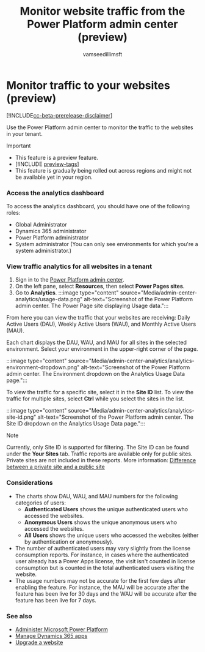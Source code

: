 ﻿---
title: Monitor website traffic from the Power Platform admin center (preview)
description: Learn how to use the Power Platform admin center to monitor traffic to the websites in your tenant.
author: vamseedillimsft
ms.topic: conceptual
ms.custom: 
ms.date: 10/03/2023
ms.subservice: 
ms.author: vamseedilli
ms.reviewer: kkendrick
contributors:
    - vamseedillimsft
    - professorkendrick
---

# Monitor traffic to your websites (preview)

[!INCLUDE[cc-beta-prerelease-disclaimer](../includes/cc-beta-prerelease-disclaimer.md)]

Use the Power Platform admin center to monitor the traffic to the websites in your tenant.

> [!IMPORTANT]
>
> - This feature is a preview feature.
> - [!INCLUDE [preview-tags](../includes/cc-preview-features-definition.md)]
> - This feature is gradually being rolled out across regions and might not be available yet in your region.

### Access the analytics dashboard

To access the analytics dashboard, you should have one of the following roles:

- Global Administrator
- Dynamics 365 administrator
- Power Platform administrator
- System administrator (You can only see environments for which you're a system administrator.)

### View traffic analytics for all websites in a tenant

1. Sign in to the [Power Platform admin center](https://admin.powerplatform.microsoft.com/).
1. On the left pane, select **Resources**, then select **Power Pages sites**.
1. Go to **Analytics**.
    :::image type="content" source="Media/admin-center-analytics/usage-data.png" alt-text="Screenshot of the Power Platform admin center. The Power Page site displaying Usage data.":::

From here you can view the traffic that your websites are receiving: Daily Active Users (DAU), Weekly Active Users (WAU), and Monthly Active Users (MAU).

Each chart displays the DAU, WAU, and MAU for all sites in the selected environment. Select your environment in the upper-right corner of the page.

:::image type="content" source="Media/admin-center-analytics/analytics-environment-dropdown.png" alt-text="Screenshot of the Power Platform admin center. The Environment dropdown on the Analytics Usage Data page.":::

To view the traffic for a specific site, select it in the **Site ID** list. To view the traffic for multiple sites, select **Ctrl** while you select the sites in the list.

:::image type="content" source="Media/admin-center-analytics/analytics-site-id.png" alt-text="Screenshot of the Power Platform admin center. The Site ID dropdown on the Analytics Usage Data page.":::

>[!NOTE]
> Currently, only Site ID is supported for filtering. The Site ID can be found under the **Your Sites** tab.
> Traffic reports are available only for public sites. Private sites are not included in these reports. More information: [Difference between a private site and a public site](../security/site-visibility.md#difference-between-a-private-site-and-a-public-site)

### Considerations

- The charts show DAU, WAU, and MAU numbers for the following categories of users:
  - **Authenticated Users** shows the unique authenticated users who accessed the websites.
  - **Anonymous Users** shows the unique anonymous users who accessed the websites.
  - **All Users** shows the unique users who accessed the websites (either by authentication or anonymously).
- The number of authenticated users may vary slightly from the license consumption reports. For instance, in cases where the authenticated user already has a Power Apps license, the visit isn't counted in license consumption but is counted in the total authenticated users visiting the website.
- The usage numbers may not be accurate for the first few days after enabling the feature. For instance, the MAU will be accurate after the feature has been live for 30 days and the WAU will be accurate after the feature has been live for 7 days.

### See also

- [Administer Microsoft Power Platform](/power-platform/admin/admin-documentation)
- [Manage Dynamics 365 apps](/power-platform/admin/manage-apps)  
- [Upgrade a website](upgrade-site.md)
